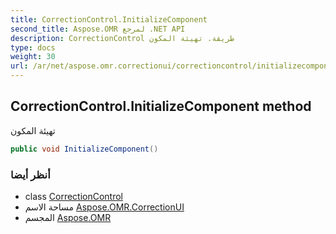 ```yaml
---
title: CorrectionControl.InitializeComponent
second_title: Aspose.OMR لمرجع .NET API
description: CorrectionControl طريقة. تهيئة المكون
type: docs
weight: 30
url: /ar/net/aspose.omr.correctionui/correctioncontrol/initializecomponent/
---
```

## CorrectionControl.InitializeComponent method

تهيئة المكون

```csharp
public void InitializeComponent()
```

### أنظر أيضا

* class [CorrectionControl](../)
* مساحة الاسم [Aspose.OMR.CorrectionUI](../../correctioncontrol/)
* المجسم [Aspose.OMR](../../../)


